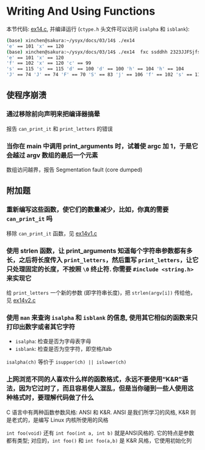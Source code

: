 # Writing And Using Functions
本节代码: [ex14.c](./ex14.c), 并编译运行 (`ctype.h` 头文件可以访问 `isalpha` 和 `isblank`):

```sh
(base) xinchen@sakura:~/ysyx/docs/03/14$ ./ex14 
'e' == 101 'x' == 120 
(base) xinchen@sakura:~/ysyx/docs/03/14$ ./ex14  fxc ssddhh 2323JJFSjfs
'e' == 101 'x' == 120 
'f' == 102 'x' == 120 'c' == 99 
's' == 115 's' == 115 'd' == 100 'd' == 100 'h' == 104 'h' == 104 
'J' == 74 'J' == 74 'F' == 70 'S' == 83 'j' == 106 'f' == 102 's' == 115 
```
## 使程序崩溃
### 通过移除前向声明来把编译器搞晕
报告 `can_print_it` 和 `print_letters` 的错误

### 当你在 main 中调用 print_arguments 时，试着使 argc 加 1，于是它会越过 argv 数组的最后一个元素
数组访问越界，报告 Segmentation fault (core dumped)


## 附加题
### 重新编写这些函数，使它们的数量减少，比如，你真的需要 `can_print_it` 吗
移除 `can_print_it` 函数，见 [ex14v1.c](./ex14v1.c)

### 使用 strlen 函数，让 print_arguments 知道每个字符串参数都有多长，之后将长度传入 `print_letters`，然后重写 `print_letters`，让它只处理固定的长度，不按照 `\0` 终止符. 你需要 `#include <string.h>` 来实现它
给 `print_letters` 一个新的参数 (即字符串长度)，把 `strlen(argv[i])` 传给他，见 [ex14v2.c](./ex14v2.c)

### 使用 `man` 来查询 `isalpha` 和 `isblank` 的信息, 使用其它相似的函数来只打印出数字或者其它字符
- `isalpha`: 检查是否为字母表字母
- `isblank`: 检查是否为空字符，即空格/tab

`isalpha(ch)` 等价于 `isupper(ch) || islower(ch)`

### 上网浏览不同的人喜欢什么样的函数格式，永远不要使用“K&R”语法，因为它过时了，而且容易使人混乱，但是当你碰到一些人使用这种格式时，要理解代码做了什么
C 语言中有两种函数参数风格: ANSI 和 K&R. ANSI 是我们所学习的风格, K&R 则是老式的，是编写 Linux 内核所使用的风格

`int foo(void)` 还有 `int foo(int a, int b)` 就是ANSI风格的. 它的特点是参数都有类型; 对应的，`int foo()` 和 `int foo(a,b)` 是 K&R 风格，它使用初始化列